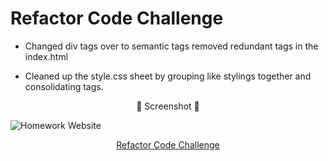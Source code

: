 # **Refactor Code Challenge**

- Changed div tags over to semantic tags removed redundant tags in the index.html

- Cleaned up the style.css sheet by grouping like stylings together and consolidating tags.

<div align="center" >  🍺 Screenshot 🍺 </div>

![Homework Website](assets/images/code-refactor.png)

<div align="center">
<a href="https://jbyrd126.github.io/refactor-code/">Refactor Code Challenge</a>
</div>
